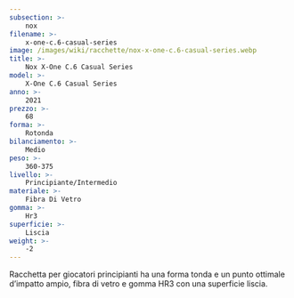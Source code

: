 ```yaml
---
subsection: >-
    nox
filename: >-
    x-one-c.6-casual-series
image: /images/wiki/racchette/nox-x-one-c.6-casual-series.webp
title: >-
    Nox X-One C.6 Casual Series
model: >-
    X-One C.6 Casual Series
anno: >-
    2021
prezzo: >-
    68
forma: >-
    Rotonda
bilanciamento: >-
    Medio
peso: >-
    360-375
livello: >-
    Principiante/Intermedio
materiale: >-
    Fibra Di Vetro
gomma: >-
    Hr3
superficie: >-
    Liscia
weight: >-
    -2
---
```

Racchetta per giocatori principianti ha una forma tonda e un punto ottimale d’impatto ampio, fibra di vetro e gomma HR3 con una superficie liscia.